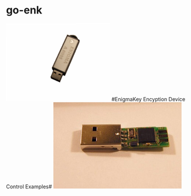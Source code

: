 # go-enk
![alt tag](./enigmakey.png)
#EnigmaKey Encyption Device Control Examples#
![alt tag](./enigma2.jpg)

